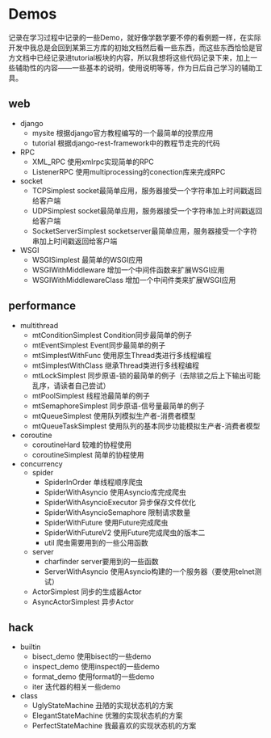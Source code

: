 # Demos

记录在学习过程中记录的一些Demo，就好像学数学要不停的看例题一样，在实际开发中我总是会回到某第三方库的初始文档然后看一些东西，而这些东西恰恰是官方文档中已经记录进tutorial板块的内容，所以我想将这些代码记录下来，加上一些辅助性的内容——一些基本的说明，使用说明等等，作为日后自己学习的辅助工具。

## web
- django
    - mysite 根据django官方教程编写的一个最简单的投票应用
    - tutorial 根据django-rest-framework中的教程节走完的代码
- RPC
    - XML_RPC 使用xmlrpc实现简单的RPC
    - ListenerRPC 使用multiprocessing的conection库来完成RPC 
- socket
    - TCPSimplest socket最简单应用，服务器接受一个字符串加上时间戳返回给客户端
    - UDPSimplest socket最简单应用，服务器接受一个字符串加上时间戳返回给客户端
    - SocketServerSimplest socketserver最简单应用，服务器接受一个字符串加上时间戳返回给客户端
- WSGI
    - WSGISimplest 最简单的WSGI应用
    - WSGIWithMiddleware 增加一个中间件函数来扩展WSGI应用
    - WSGIWithMiddlewareClass 增加一个中间件类来扩展WSGI应用
    
## performance
- multithread
    - mtConditionSimplest Condition同步最简单的例子
    - mtEventSimplest Event同步最简单的例子
    - mtSimplestWithFunc 使用原生Thread类进行多线程编程
    - mtSimplestWithClass 继承Thread类进行多线程编程
    - mtLockSimplest 同步原语-锁的最简单的例子（去除锁之后上下输出可能乱序，请读者自己尝试）
    - mtPoolSimplest 线程池最简单的例子
    - mtSemaphoreSimplest 同步原语-信号量最简单的例子
    - mtQueueSimplest 使用队列模拟生产者-消费者模型
    - mtQueueTaskSimplest 使用队列的基本同步功能模拟生产者-消费者模型
- coroutine
    - coroutineHard 较难的协程使用
    - coroutineSimplest 简单的协程使用
- concurrency
    - spider
        - SpiderInOrder 单线程顺序爬虫
        - SpiderWithAsyncio 使用Asyncio库完成爬虫
        - SpiderWithAsyncioExecutor 异步保存文件优化
        - SpiderWithAsyncioSemaphore 限制请求数量
        - SpiderWithFuture 使用Future完成爬虫
        - SpiderWithFutureV2 使用Future完成爬虫的版本二
        - util 爬虫需要用到的一些公用函数
    - server
        - charfinder server要用到的一些函数
        - ServerWithAsyncio 使用Asyncio构建的一个服务器（要使用telnet测试）
    - ActorSimplest 同步的生成器Actor
    - AsyncActorSimplest 异步Actor
## hack
- builtin
    - bisect_demo 使用bisect的一些demo
    - inspect_demo 使用inspect的一些demo
    - format_demo 使用format的一些demo
    - iter 迭代器的相关一些demo
- class
    - UglyStateMachine 丑陋的实现状态机的方案
    - ElegantStateMachine 优雅的实现状态机的方案
    - PerfectStateMachine 我最喜欢的实现状态机的方案
